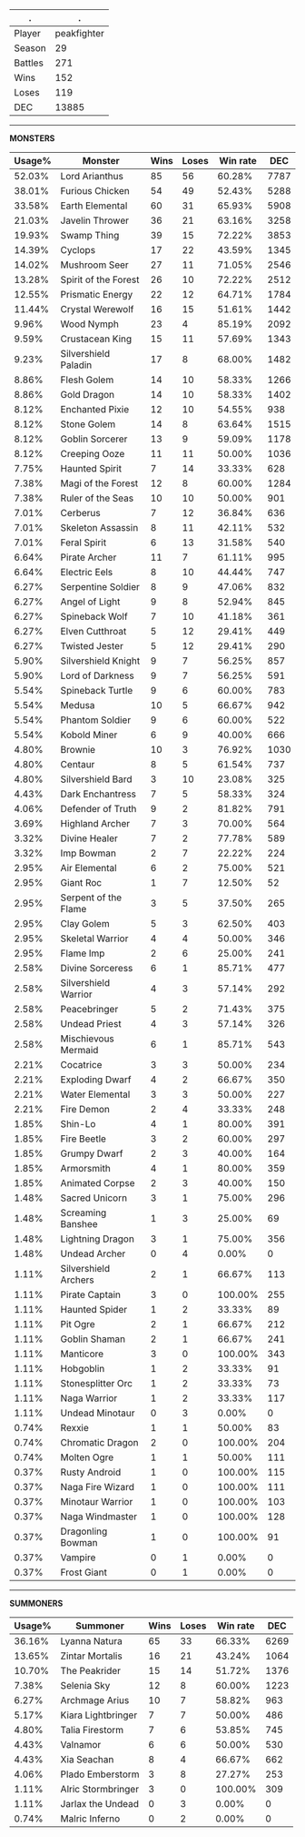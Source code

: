 .|.
|-|-
Player|peakfighter
Season|29
Battles|271
Wins|152
Loses|119
DEC|13885

---
**MONSTERS**

Usage%|Monster|Wins|Loses|Win rate|DEC|
-|-|-|-|-|-|
52.03%|Lord Arianthus|85|56|60.28%|7787|
38.01%|Furious Chicken|54|49|52.43%|5288|
33.58%|Earth Elemental|60|31|65.93%|5908|
21.03%|Javelin Thrower|36|21|63.16%|3258|
19.93%|Swamp Thing|39|15|72.22%|3853|
14.39%|Cyclops|17|22|43.59%|1345|
14.02%|Mushroom Seer|27|11|71.05%|2546|
13.28%|Spirit of the Forest|26|10|72.22%|2512|
12.55%|Prismatic Energy|22|12|64.71%|1784|
11.44%|Crystal Werewolf|16|15|51.61%|1442|
9.96%|Wood Nymph|23|4|85.19%|2092|
9.59%|Crustacean King|15|11|57.69%|1343|
9.23%|Silvershield Paladin|17|8|68.00%|1482|
8.86%|Flesh Golem|14|10|58.33%|1266|
8.86%|Gold Dragon|14|10|58.33%|1402|
8.12%|Enchanted Pixie|12|10|54.55%|938|
8.12%|Stone Golem|14|8|63.64%|1515|
8.12%|Goblin Sorcerer|13|9|59.09%|1178|
8.12%|Creeping Ooze|11|11|50.00%|1036|
7.75%|Haunted Spirit|7|14|33.33%|628|
7.38%|Magi of the Forest|12|8|60.00%|1284|
7.38%|Ruler of the Seas|10|10|50.00%|901|
7.01%|Cerberus|7|12|36.84%|636|
7.01%|Skeleton Assassin|8|11|42.11%|532|
7.01%|Feral Spirit|6|13|31.58%|540|
6.64%|Pirate Archer|11|7|61.11%|995|
6.64%|Electric Eels|8|10|44.44%|747|
6.27%|Serpentine Soldier|8|9|47.06%|832|
6.27%|Angel of Light|9|8|52.94%|845|
6.27%|Spineback Wolf|7|10|41.18%|361|
6.27%|Elven Cutthroat|5|12|29.41%|449|
6.27%|Twisted Jester|5|12|29.41%|290|
5.90%|Silvershield Knight|9|7|56.25%|857|
5.90%|Lord of Darkness|9|7|56.25%|591|
5.54%|Spineback Turtle|9|6|60.00%|783|
5.54%|Medusa|10|5|66.67%|942|
5.54%|Phantom Soldier|9|6|60.00%|522|
5.54%|Kobold Miner|6|9|40.00%|666|
4.80%|Brownie|10|3|76.92%|1030|
4.80%|Centaur|8|5|61.54%|737|
4.80%|Silvershield Bard|3|10|23.08%|325|
4.43%|Dark Enchantress|7|5|58.33%|324|
4.06%|Defender of Truth|9|2|81.82%|791|
3.69%|Highland Archer|7|3|70.00%|564|
3.32%|Divine Healer|7|2|77.78%|589|
3.32%|Imp Bowman|2|7|22.22%|224|
2.95%|Air Elemental|6|2|75.00%|521|
2.95%|Giant Roc|1|7|12.50%|52|
2.95%|Serpent of the Flame|3|5|37.50%|265|
2.95%|Clay Golem|5|3|62.50%|403|
2.95%|Skeletal Warrior|4|4|50.00%|346|
2.95%|Flame Imp|2|6|25.00%|241|
2.58%|Divine Sorceress|6|1|85.71%|477|
2.58%|Silvershield Warrior|4|3|57.14%|292|
2.58%|Peacebringer|5|2|71.43%|375|
2.58%|Undead Priest|4|3|57.14%|326|
2.58%|Mischievous Mermaid|6|1|85.71%|543|
2.21%|Cocatrice|3|3|50.00%|234|
2.21%|Exploding Dwarf|4|2|66.67%|350|
2.21%|Water Elemental|3|3|50.00%|227|
2.21%|Fire Demon|2|4|33.33%|248|
1.85%|Shin-Lo|4|1|80.00%|391|
1.85%|Fire Beetle|3|2|60.00%|297|
1.85%|Grumpy Dwarf|2|3|40.00%|164|
1.85%|Armorsmith|4|1|80.00%|359|
1.85%|Animated Corpse|2|3|40.00%|150|
1.48%|Sacred Unicorn|3|1|75.00%|296|
1.48%|Screaming Banshee|1|3|25.00%|69|
1.48%|Lightning Dragon|3|1|75.00%|356|
1.48%|Undead Archer|0|4|0.00%|0|
1.11%|Silvershield Archers|2|1|66.67%|113|
1.11%|Pirate Captain|3|0|100.00%|255|
1.11%|Haunted Spider|1|2|33.33%|89|
1.11%|Pit Ogre|2|1|66.67%|212|
1.11%|Goblin Shaman|2|1|66.67%|241|
1.11%|Manticore|3|0|100.00%|343|
1.11%|Hobgoblin|1|2|33.33%|91|
1.11%|Stonesplitter Orc|1|2|33.33%|73|
1.11%|Naga Warrior|1|2|33.33%|117|
1.11%|Undead Minotaur|0|3|0.00%|0|
0.74%|Rexxie|1|1|50.00%|83|
0.74%|Chromatic Dragon|2|0|100.00%|204|
0.74%|Molten Ogre|1|1|50.00%|111|
0.37%|Rusty Android|1|0|100.00%|115|
0.37%|Naga Fire Wizard|1|0|100.00%|111|
0.37%|Minotaur Warrior|1|0|100.00%|103|
0.37%|Naga Windmaster|1|0|100.00%|128|
0.37%|Dragonling Bowman|1|0|100.00%|91|
0.37%|Vampire|0|1|0.00%|0|
0.37%|Frost Giant|0|1|0.00%|0|

---
**SUMMONERS**

Usage%|Summoner|Wins|Loses|Win rate|DEC|
-|-|-|-|-|-|
36.16%|Lyanna Natura|65|33|66.33%|6269|
13.65%|Zintar Mortalis|16|21|43.24%|1064|
10.70%|The Peakrider|15|14|51.72%|1376|
7.38%|Selenia Sky|12|8|60.00%|1223|
6.27%|Archmage Arius|10|7|58.82%|963|
5.17%|Kiara Lightbringer|7|7|50.00%|486|
4.80%|Talia Firestorm|7|6|53.85%|745|
4.43%|Valnamor|6|6|50.00%|530|
4.43%|Xia Seachan|8|4|66.67%|662|
4.06%|Plado Emberstorm|3|8|27.27%|253|
1.11%|Alric Stormbringer|3|0|100.00%|309|
1.11%|Jarlax the Undead|0|3|0.00%|0|
0.74%|Malric Inferno|0|2|0.00%|0|
